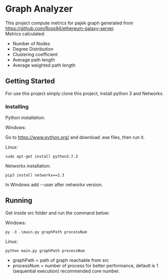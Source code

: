 # Graph Analyzer

This project compute metrics for pajek graph generated from https://github.com/Ross94/ethereum-galaxy-server.  
Metrics calculated:

* Number of Nodes
* Degree Distribution
* Clustering coefficient
* Average path length
* Average weighted path length

## Getting Started

For use this project simply clone this project, install python 3 and Networkx.


### Installing

Python installation:

Windows:

Go to https://www.python.org/ and download .exe files, then run it.  

Linux:

```
sudo apt-get install python3.7.3
```

Networkx installation:

```
pip3 install networkx==2.3
```

In Windows add --user after networkx version.  

## Running

Get inside src folder and run the command below:

Windows:  

```
py -3 .\main.py graphPath processNum
```

Linux:  

```
python main.py graphPath processNum
```

* graphPath  = path of graph reachable from src 
* processNum = number of process for better performance, default is 1 (sequential execution) recommended core number. 